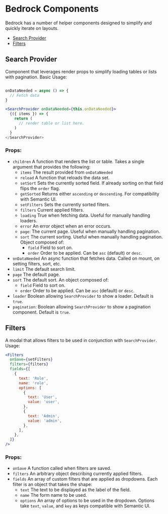 # Bedrock Components

Bedrock has a number of helper components designed to simplify and quickly iterate on layouts.

- [Search Provider](#search-provider)
- [Filters](#filters)

## Search Provider

Component that leverages render props to simplify loading tables or lists with pagination. Basic Usage:

```jsx

onDataNeeded = async () => {
  // Fetch data
}

<SearchProvider onDataNeeded={this.onDataNeeded}>
  {({ items }) => {
    return (
      // render table or list here.
    )
  }
</SearchProvider>
```

### Props:

- `children` A function that renders the list or table. Takes a single argument that provides the following:
  - `items` The result provided from `onDataNeeded`
  - `reload` A function that reloads the data set.
  - `setSort` Sets the currently sorted field. If already sorting on that field flips the `order` flag.
  - `getSorted` Returns either `ascending` or `descending`. For compatibility with Semantic UI.
  - `setFilters` Sets the currently sorted filters.
  - `filters` Current applied filters.
  - `loading` True when fetching data. Useful for manually handling loaders.
  - `error` An error object when an error occurs.
  - `page`: The current page. Useful when manually handling pagination.
  - `sort` The current sorting. Useful when manually handling pagination. Object composed of:
    - `field` Field to sort on.
    - `order` Order to be applied. Can be `asc` (default) or `desc`.
- `onDataNeeded` An async function that fetches data. Called on mount, on setting filters, sort, etc.
- `limit` The default search limit.
- `page` The default page.
- `sort` The default sort. An object composed of:
  - `field` Field to sort on.
  - `order` Order to be applied. Can be `asc` (default) or `desc`.
- `loader` Boolean allowing `SearchProvider` to show a loader. Default is `true`.
- `pagination`: Boolean allowing `SearchProvider` to show a pagination component. Default is `true`.

## Filters

A modal that allows filters to be used in conjunction with `SearchProvider`. Usage:

```jsx
<Filters
  onSave={setFilters}
  filters={filters}
  fields={[
    {
      text: 'Role',
      name: 'role',
      options: [
        {
          text: 'User',
          value: 'user',
        },
        {
          text: 'Admin',
          value: 'admin',
        },
      ],
    },
  ]}
/>
```

### Props:

- `onSave` A function called when filters are saved.
- `filters` An arbitrary object describing currently applied filters.
- `fields` An array of custom filters that are applied as dropdowns. Each filter is an object that takes the shape:
  - `text` The text to be displayed as the label of the field.
  - `name` The form name to be used.
  - `options` An array of options to be used in the dropdown. Options take `text`, `value`, and `key` as keys compatible with Semantic UI.
